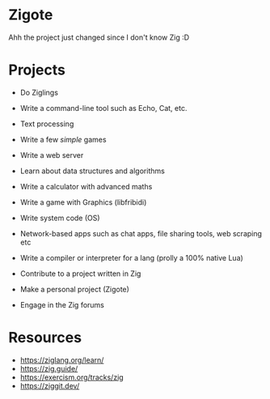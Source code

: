 # Zigote

Ahh the project just changed since I don't know Zig :D

Projects
================

- Do Ziglings
- Write a command-line tool such as Echo, Cat, etc.
- Text processing
- Write a few *simple* games

- Write a web server
- Learn about data structures and algorithms
- Write a calculator with advanced maths
- Write a game with Graphics (libfribidi)

- Write system code (OS)
- Network-based apps such as chat apps, file sharing tools, web scraping etc
- Write a compiler or interpreter for a lang (prolly a 100% native Lua)
- Contribute to a project written in Zig

- Make a personal project (Zigote)
- Engage in the Zig forums


Resources
================

- https://ziglang.org/learn/  
- https://zig.guide/  
- https://exercism.org/tracks/zig  
- https://ziggit.dev/  